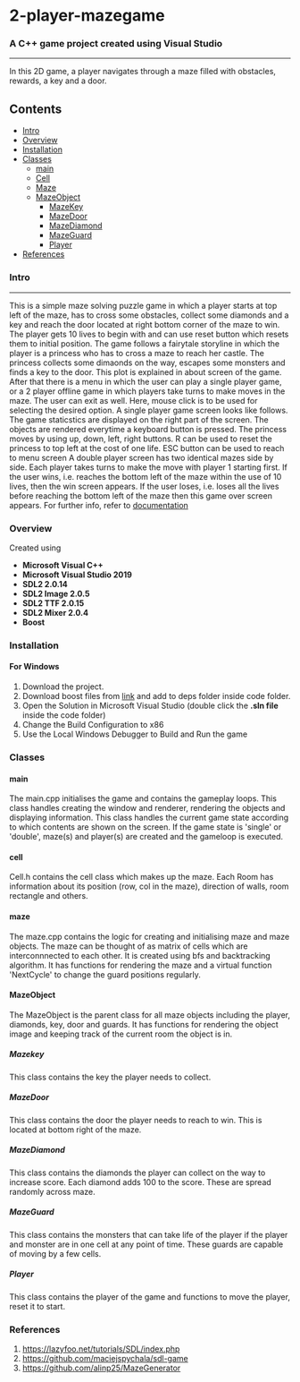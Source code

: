 # 2-player-mazegame
### A C++ game project created using Visual Studio
---------------------------------------------------------------
In this 2D game, a player navigates through a maze filled with obstacles, rewards, a key and a door. 

Contents
--------
- [Intro](#intro)
- [Overview](#overview)
- [Installation](#installation)
- [Classes](#classes)
	- [main](#main)
 	- [Cell](#cell)
 	- [Maze](#maze)
	- [MazeObject](#mazeobject)
		- [MazeKey](#mazekey)
		- [MazeDoor](#mazedoor)
		- [MazeDiamond](#mazediamond)
		- [MazeGuard](#mazeguard)
		- [Player](#player)
- [References](#references)

### Intro
-----
This is a simple maze solving puzzle game in which a player starts at top left of the maze, has to cross some obstacles, collect some diamonds and a key and reach the door located at right bottom corner of the maze to win. The player gets 10 lives to begin with and can use reset button which resets them to initial position. 
The game follows a fairytale storyline in which the player is a princess who has to cross a maze to reach her castle. The princess collects some dimaonds on the way, escapes some monsters and finds a key to the door. This plot is explained in about screen of the game. 
After that there is a menu in which the user can play a single player game, or a 2 player offline game in which players take turns to make moves in the maze. The user can exit as well. Here, mouse click is to be used for selecting the desired option. 
A single player game screen looks like follows. The game staticstics are displayed on the right part of the screen. The objects are rendered everytime a keyboard button is pressed. The princess moves by using up, down, left, right buttons. R can be used to reset the princess to top left at the cost of one life. ESC button can be used to reach to menu screen
A double player screen has two identical mazes side by side. Each player takes turns to make the move with player 1 starting first. 
If the user wins, i.e. reaches the bottom left of the maze within the use of 10 lives, then the win screen appears.
If the user loses, i.e. loses all the lives before reaching the bottom left of the maze then this game over screen appears. 
For further info, refer to [documentation](Documentation.pdf)
### Overview
Created using 
- **Microsoft Visual C++**
- **Microsoft Visual Studio 2019**
- **SDL2 2.0.14**
- **SDL2 Image 2.0.5**
- **SDL2 TTF 2.0.15**
- **SDL2 Mixer 2.0.4**
- **Boost**

### Installation
#### For Windows
1. Download the project. 
2. Download boost files from [link](https://www.boost.org/users/download/) and add to deps folder inside code folder.  
3. Open the Solution in Microsoft Visual Studio (double click the **.sln file** inside the code folder)
4. Change the Build Configuration to x86
5. Use the Local Windows Debugger to Build and Run the game

### Classes
#### main
The main.cpp initialises the game and contains the gameplay loops. This class handles creating the window and renderer, rendering the objects and displaying information. This class handles the current game state according to which contents are shown on the screen. If the game state is 'single' or 'double', maze(s) and player(s) are created and the gameloop is executed. 
#### cell
Cell.h contains the cell class which makes up the maze. Each Room has information about its position (row, col in the maze), direction of walls, room rectangle and others. 
#### maze
The maze.cpp contains the logic for creating and initialising  maze and maze objects. The maze can be thought of as matrix of cells which are interconnnected to each other. It is created using bfs and backtracking algorithm. It has functions for rendering the maze and a virtual function 'NextCycle' to change the guard positions regularly. 
#### MazeObject
The MazeObject is the parent class for all maze objects including the player, diamonds, key, door and guards. It has functions for rendering the object image and keeping track of the current room the object is in. 
##### Mazekey
This class contains the key the player needs to collect.
##### MazeDoor
This class contains the door the player needs to reach to win. This is located at bottom right of the maze.
##### MazeDiamond
This class contains the diamonds the player can collect on the way to increase score. Each diamond adds 100 to the score. These are spread randomly across maze. 
##### MazeGuard
This class contains the monsters that can take life of the player if the player and monster are in one cell at any point of time. These guards are capable of moving by a few cells. 
##### Player 
This class contains the player of the game and functions to move the player, reset it to start. 
### References
1. https://lazyfoo.net/tutorials/SDL/index.php
2. https://github.com/maciejspychala/sdl-game
3. https://github.com/alinp25/MazeGenerator















